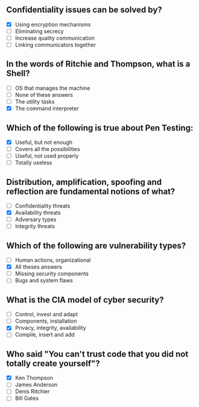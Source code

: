 ## Confidentiality issues can be solved by?
- [x] Using encryption mechanisms
- [ ] Eliminating secrecy
- [ ] Increase quality communication
- [ ] Linking communicators together

## In the words of Ritchie and Thompson, what is a Shell?
- [ ] OS that manages the machine
- [ ] None of these answers
- [ ] The utility tasks
- [x] The command interpreter

## Which of the following is true about Pen Testing:
- [x] Useful, but not enough
- [ ] Covers all the possibilities
- [ ] Useful, not used properly
- [ ] Totally useless

## Distribution, amplification, spoofing and reflection are fundamental notions of what?
- [ ] Confidentiality threats
- [x] Availability threats
- [ ] Adversary types
- [ ] Integrity threats

## Which of the following are vulnerability types?
- [ ] Human actions, organizational
- [x] All theses answers
- [ ] Missing security components
- [ ] Bugs and system flaws

## What is the CIA model of cyber security?
- [ ] Control, invest and adapt
- [ ] Components, installation
- [x] Privacy, integrity, availability
- [ ] Compile, insert and add

## Who said "You can't trust code that you did not totally create yourself"?
- [x] Ken Thompson
- [ ] James Anderson
- [ ] Denis Ritchier
- [ ] Bill Gates
